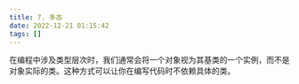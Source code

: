 ```yaml
---
title: 7. 多态  
date: 2022-12-21 01:15:42  
tags: []  
---
```


在编程中涉及类型层次时，我们通常会将一个对象视为其基类的一个实例，而不是对象实际的类。这种方式可以让你在编写代码时不依赖具体的类。

